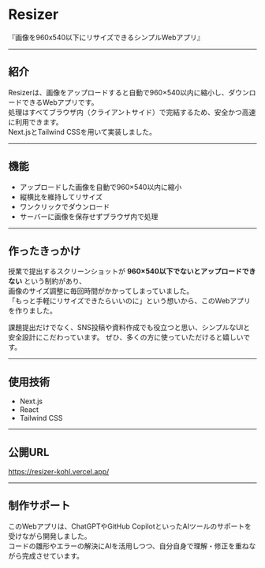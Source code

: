 # Resizer

『画像を960x540以下にリサイズできるシンプルWebアプリ』

---

## 紹介
Resizerは、画像をアップロードすると自動で960×540以内に縮小し、ダウンロードできるWebアプリです。  
処理はすべてブラウザ内（クライアントサイド）で完結するため、安全かつ高速に利用できます。  
Next.jsとTailwind CSSを用いて実装しました。  

---

## 機能
- アップロードした画像を自動で960×540以内に縮小  
- 縦横比を維持してリサイズ  
- ワンクリックでダウンロード  
- サーバーに画像を保存せずブラウザ内で処理  

---

## 作ったきっかけ
授業で提出するスクリーンショットが **960×540以下でないとアップロードできない** という制約があり、  
画像のサイズ調整に毎回時間がかかってしまっていました。  
「もっと手軽にリサイズできたらいいのに」という想いから、このWebアプリを作りました。  

課題提出だけでなく、SNS投稿や資料作成でも役立つと思い、シンプルなUIと安全設計にこだわっています。
ぜひ、多くの方に使っていただけると嬉しいです。

---

## 使用技術
- Next.js  
- React  
- Tailwind CSS  

---

## 公開URL
https://resizer-kohl.vercel.app/

---
## 制作サポート
このWebアプリは、ChatGPTやGitHub CopilotといったAIツールのサポートを受けながら開発しました。  
コードの雛形やエラーの解決にAIを活用しつつ、自分自身で理解・修正を重ねながら完成させています。


